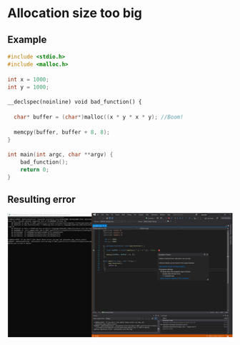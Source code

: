 # Allocation size too big

## Example
```cpp
#include <stdio.h>
#include <malloc.h>

int x = 1000;
int y = 1000;

__declspec(noinline) void bad_function() {

  char* buffer = (char*)malloc((x * y * x * y); //Boom!

  memcpy(buffer, buffer + 8, 8); 
}

int main(int argc, char **argv) {
    bad_function();
    return 0;
}
```

## Resulting error

![example1](SRC_CODE/allocation-size-too-big/example1.PNG)